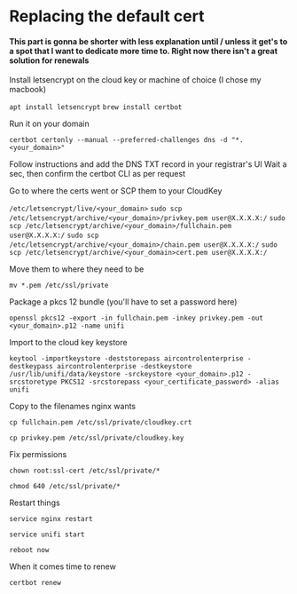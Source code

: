 # Replacing the default cert

#### This part is gonna be shorter with less explanation until / unless it get's to a spot that I want to dedicate more time to. Right now there isn't a great solution for renewals

Install letsencrypt on the cloud key or machine of choice (I chose my macbook)

`apt install letsencrypt`
`brew install certbot`


Run it on your domain

`certbot certonly --manual --preferred-challenges dns -d "*.<your_domain>"`


Follow instructions and add the DNS TXT record in your registrar's UI
Wait a sec, then confirm the certbot CLI as per request


Go to where the certs went or SCP them to your CloudKey

`/etc/letsencrypt/live/<your_domain>`
`sudo scp /etc/letsencrypt/archive/<your_domain>/privkey.pem user@X.X.X.X:/`
`sudo scp /etc/letsencrypt/archive/<your_domain>/fullchain.pem user@X.X.X.X:/`
`sudo scp /etc/letsencrypt/archive/<your_domain>/chain.pem user@X.X.X.X:/`
`sudo scp /etc/letsencrypt/archive/<your_domain>cert.pem user@X.X.X.X:/`


Move them to where they need to be

`mv *.pem /etc/ssl/private`


Package a pkcs 12 bundle (you'll have to set a password here)

`openssl pkcs12 -export -in fullchain.pem -inkey privkey.pem -out <your_domain>.p12 -name unifi`


Import to the cloud key keystore

`keytool -importkeystore -deststorepass aircontrolenterprise -destkeypass aircontrolenterprise -destkeystore /usr/lib/unifi/data/keystore -srckeystore <your_domain>.p12 -srcstoretype PKCS12 -srcstorepass <your_certificate_password> -alias unifi`


Copy to the filenames nginx wants

`cp fullchain.pem /etc/ssl/private/cloudkey.crt`

`cp privkey.pem /etc/ssl/private/cloudkey.key`


Fix permissions

`chown root:ssl-cert /etc/ssl/private/*`

`chmod 640 /etc/ssl/private/*`


Restart things

`service nginx restart`

`service unifi start`

`reboot now`

When it comes time to renew

`certbot renew`
